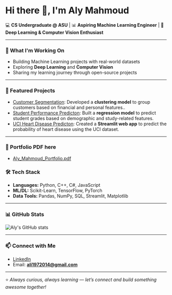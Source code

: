 # Hi there 👋, I'm Aly Mahmoud  

💻 **CS Undergraduate @ ASU** | 📊 **Aspiring Machine Learning Engineer** | 🤖 **Deep Learning & Computer Vision Enthusiast**

---

### 🔭 What I'm Working On
- Building Machine Learning projects with real-world datasets  
- Exploring **Deep Learning** and **Computer Vision**  
- Sharing my learning journey through open-source projects  

---

### 🚀 Featured Projects
- [Customer Segmentation](https://github.com/AlyModrik41/Customer-Segmentation): Developed a **clustering model** to group customers based on financial and personal features..
- [Student Performance Predicton](https://github.com/AlyModrik41/Student-Performance-Predictor): Built a **regression model** to predict student grades based on demographic and study-related features.  
- [UCI Heart Disease Predicton](https://github.com/AlyModrik41/UCI-Disease): Created a **Streamlit web app** to predict the probability of heart disease using the UCI dataset.

---
### 📄 Portfolio PDF here
- [Aly_Mahmoud_Portfolio.pdf](https://github.com/user-attachments/files/22177432/Aly_Mahmoud_Portfolio.2.pdf)


### 🛠️ Tech Stack
- **Languages:** Python, C++, C#, JavaScript  
- **ML/DL:** Scikit-Learn, TensorFlow, PyTorch  
- **Data Tools:** Pandas, NumPy, SQL, Streamlit, Matplotlib   

---

### 📊 GitHub Stats
![Aly's GitHub stats](https://github-readme-stats.vercel.app/api?username=AlyModrik41&show_icons=true&theme=tokyonight)

---

### 📫 Connect with Me
- [LinkedIn](https://www.linkedin.com/in/alyymahmoud/)  
- Email: **ali1972014@gmail.com**  

---
⭐️ *Always curious, always learning — let’s connect and build something awesome together!*
